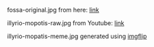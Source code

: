 fossa-original.jpg from here: [link](http://gde-fon.com/download/foss_fossa_carnivorous-mammal-of-the-family-of-mad/655051/2048x1365)

illyrio-mopotis-raw.jpg from Youtube: [link](https://www.youtube.com/watch?v=9AjB2E6PG5I)

illyrio-mopatis-meme.jpg generated using [imgflip](https://imgflip.com/memegenerator)

